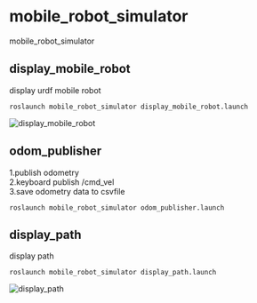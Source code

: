 # mobile_robot_simulator
mobile_robot_simulator

## display_mobile_robot
display urdf mobile robot  

```
roslaunch mobile_robot_simulator display_mobile_robot.launch 
```

![display_mobile_robot](https://user-images.githubusercontent.com/52307432/182167318-f236d8d8-7f51-444b-8e72-0f9f69232ea3.png)

## odom_publisher

1.publish odometry  
2.keyboard publish /cmd_vel  
3.save odometry data to csvfile  

```
roslaunch mobile_robot_simulator odom_publisher.launch 
```

## display_path
display path  

```
roslaunch mobile_robot_simulator display_path.launch 
```
![display_path](https://user-images.githubusercontent.com/52307432/182168050-873b5ae5-7954-4cb4-bd00-67c43b07aca0.png)
